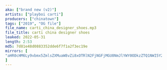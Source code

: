 ```yaml
---
aka: ["brand new (v2)"]
artists: ["playboi carti"]
producers: ["chinatown"]
tags: ["2019", "OG file"]
file_name: carti_china_designer_shoes.mp3
file_title: carti china designer shoes
leaked: 2022-05-31
length: 2:53
md5: 7d81e48d0883352dde6f7f1a2f3ec19e
mirrors: [
"aHR0cHM6Ly9vbmx5ZmlsZXMuaW8vZi8xOTRlN2FjNGFjMGU0NmJlYWY0ODkzZTQ1NWI5Y2M3NA=="
]
---
```

